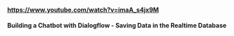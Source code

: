#### https://www.youtube.com/watch?v=imaA_s4jx9M
#### Building a Chatbot with Dialogflow - Saving Data in the Realtime Database
